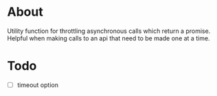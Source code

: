 # About
Utility function for throttling asynchronous calls which return a promise. Helpful when making calls to an api that need to be made one at a time.

# Todo
- [ ] timeout option

